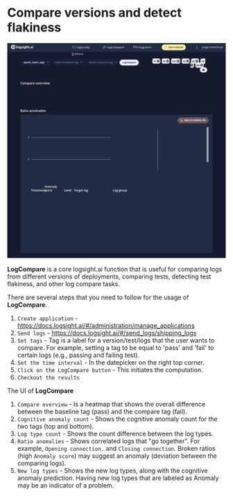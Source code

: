 # Compare versions and detect flakiness


![Log compare](../assets/images/log_compare.png)

**LogCompare** is a core logsight.ai function that is useful for comparing logs from different versions of deployments, comparing tests, detecting test flakiness, and other log compare tasks. 

There are several steps that you need to follow for the usage of **LogCompare**.

1. `Create application` - https://docs.logsight.ai/#/administration/manage_applications
2. `Send logs` - https://docs.logsight.ai/#/send_logs/shipping_logs
3. `Set tags` - Tag is a label for a version/test/logs that the user wants to compare. For example, setting a tag to be equal to 'pass' and 'fail' to certain logs (e.g., passing and failing test).
4. `Set the time interval` - In the datepicker on the right top corner.
5. `Click on the LogCompare button` - This initiates the computation.
6. `Checkout the results`

The UI of **LogCompare** 

1. `Compare overview` - Is a heatmap that shows the overall difference between the baseline tag (pass) and the compare tag (fail).
2. `Cognitive anomaly count` - Shows the cognitive anomaly count for the two tags (top and bottom).
3. `Log type count` - Shows the count difference between the log types.
4. `Ratio anomalies` - Shows correlated logs that "go together". For example, `Opening connection.` and `Closing connection`.  Broken ratios (high `Anomaly score`) may suggest an anomaly (deviation between the comparing logs).
5. `New log types` - Shows the new log types, along with the cognitive anomaly prediction. Having new log types that are labeled as Anomaly may be an indicator of a problem.